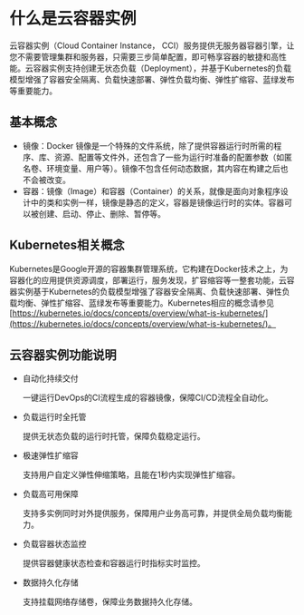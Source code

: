 # 什么是云容器实例<a name="cci_01_0001"></a>

云容器实例（Cloud Container Instance， CCI）服务提供无服务器容器引擎，让您不需要管理集群和服务器，只需要三步简单配置，即可畅享容器的敏捷和高性能。云容器实例支持创建无状态负载（Deployment），并基于Kubernetes的负载模型增强了容器安全隔离、负载快速部署、弹性负载均衡、弹性扩缩容、蓝绿发布等重要能力。

## 基本概念<a name="section1231716144113"></a>

-   镜像：Docker 镜像是一个特殊的文件系统，除了提供容器运行时所需的程序、库、资源、配置等文件外，还包含了一些为运行时准备的配置参数（如匿名卷、环境变量、用户等）。镜像不包含任何动态数据，其内容在构建之后也不会被改变。
-   容器：镜像（Image）和容器（Container）的关系，就像是面向对象程序设计中的类和实例一样，镜像是静态的定义，容器是镜像运行时的实体。容器可以被创建、启动、停止、删除、暂停等。

## Kubernetes相关概念<a name="section574021644013"></a>

Kubernetes是Google开源的容器集群管理系统，它构建在Docker技术之上，为容器化的应用提供资源调度，部署运行，服务发现，扩容缩容等一整套功能，云容器实例基于Kubernetes的负载模型增强了容器安全隔离、负载快速部署、弹性负载均衡、弹性扩缩容、蓝绿发布等重要能力。Kubernetes相应的概念请参见[https://kubernetes.io/docs/concepts/overview/what-is-kubernetes/](https://kubernetes.io/docs/concepts/overview/what-is-kubernetes/)。

## 云容器实例功能说明<a name="section1832510543616"></a>

-   自动化持续交付

    一键运行DevOps的CI流程生成的容器镜像，保障CI/CD流程全自动化。

-   负载运行时全托管

    提供无状态负载的运行时托管，保障负载稳定运行。

-   极速弹性扩缩容

    支持用户自定义弹性伸缩策略，且能在1秒内实现弹性扩缩容。

-   负载高可用保障

    支持多实例同时对外提供服务，保障用户业务高可靠，并提供全局负载均衡能力。

-   负载容器状态监控

    提供容器健康状态检查和容器运行时指标实时监控。

-   数据持久化存储

    支持挂载网络存储卷，保障业务数据持久化存储。


